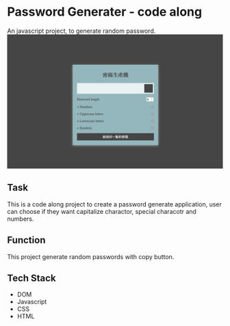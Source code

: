 # Password Generater - code along
An javascript project, to generate random password.
![Project Image](doc/pwGenerater.png)

## Task
This is a code along project to create a password generate application, user can choose if they want capitalize charactor, special characotr and numbers.

## Function
This project generate random passwords with copy button.

## Tech Stack
* DOM
* Javascript
* CSS
* HTML
